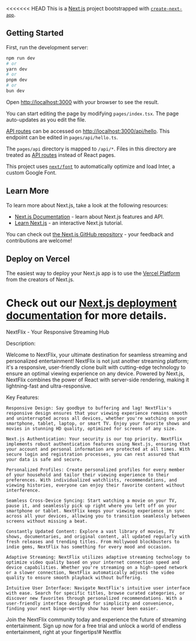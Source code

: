 <<<<<<< HEAD
This is a [Next.js](https://nextjs.org/) project bootstrapped with [`create-next-app`](https://github.com/vercel/next.js/tree/canary/packages/create-next-app).

## Getting Started

First, run the development server:

```bash
npm run dev
# or
yarn dev
# or
pnpm dev
# or
bun dev
```

Open [http://localhost:3000](http://localhost:3000) with your browser to see the result.

You can start editing the page by modifying `pages/index.tsx`. The page auto-updates as you edit the file.

[API routes](https://nextjs.org/docs/api-routes/introduction) can be accessed on [http://localhost:3000/api/hello](http://localhost:3000/api/hello). This endpoint can be edited in `pages/api/hello.ts`.

The `pages/api` directory is mapped to `/api/*`. Files in this directory are treated as [API routes](https://nextjs.org/docs/api-routes/introduction) instead of React pages.

This project uses [`next/font`](https://nextjs.org/docs/basic-features/font-optimization) to automatically optimize and load Inter, a custom Google Font.

## Learn More

To learn more about Next.js, take a look at the following resources:

- [Next.js Documentation](https://nextjs.org/docs) - learn about Next.js features and API.
- [Learn Next.js](https://nextjs.org/learn) - an interactive Next.js tutorial.

You can check out [the Next.js GitHub repository](https://github.com/vercel/next.js/) - your feedback and contributions are welcome!

## Deploy on Vercel

The easiest way to deploy your Next.js app is to use the [Vercel Platform](https://vercel.com/new?utm_medium=default-template&filter=next.js&utm_source=create-next-app&utm_campaign=create-next-app-readme) from the creators of Next.js.

# Check out our [Next.js deployment documentation](https://nextjs.org/docs/deployment) for more details.

NextFlix - Your Responsive Streaming Hub

Description:

Welcome to NextFlix, your ultimate destination for seamless streaming and personalized entertainment! NextFlix is not just another streaming platform; it's a responsive, user-friendly clone built with cutting-edge technology to ensure an optimal viewing experience on any device. Powered by Next.js, NextFlix combines the power of React with server-side rendering, making it lightning-fast and ultra-responsive.

Key Features:

    Responsive Design: Say goodbye to buffering and lag! NextFlix's responsive design ensures that your viewing experience remains smooth and uninterrupted across all devices, whether you're watching on your smartphone, tablet, laptop, or smart TV. Enjoy your favorite shows and movies in stunning HD quality, optimized for screens of any size.

    Next.js Authentication: Your security is our top priority. NextFlix implements robust authentication features using Next.js, ensuring that your account and personal information are protected at all times. With secure login and registration processes, you can rest assured that your data is safe and secure.

    Personalized Profiles: Create personalized profiles for every member of your household and tailor their viewing experience to their preferences. With individualized watchlists, recommendations, and viewing histories, everyone can enjoy their favorite content without interference.

    Seamless Cross-Device Syncing: Start watching a movie on your TV, pause it, and seamlessly pick up right where you left off on your smartphone or tablet. NextFlix keeps your viewing experience in sync across all your devices, allowing you to transition seamlessly between screens without missing a beat.

    Constantly Updated Content: Explore a vast library of movies, TV shows, documentaries, and original content, all updated regularly with fresh releases and trending titles. From Hollywood blockbusters to indie gems, NextFlix has something for every mood and occasion.

    Adaptive Streaming: NextFlix utilizes adaptive streaming technology to optimize video quality based on your internet connection speed and device capabilities. Whether you're streaming on a high-speed network or a slower connection, NextFlix automatically adjusts the video quality to ensure smooth playback without buffering.

    Intuitive User Interface: Navigate NextFlix's intuitive user interface with ease. Search for specific titles, browse curated categories, or discover new favorites through personalized recommendations. With a user-friendly interface designed for simplicity and convenience, finding your next binge-worthy show has never been easier.

Join the NextFlix community today and experience the future of streaming entertainment. Sign up now for a free trial and unlock a world of endless entertainment, right at your fingertips!# Nextflix
